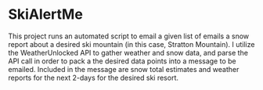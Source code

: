 # SkiAlertMe

This project runs an automated script to email a given list of emails a snow report about a desired ski mountain (in this case, Stratton Mountain). I utilize the WeatherUnlocked API to gather weather and snow data, and parse the API call in order to pack a the desired data points into a message to be emailed. Included in the message are snow total estimates and weather reports for the next 2-days for the desired ski resort.
